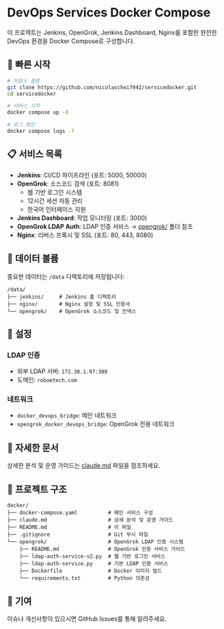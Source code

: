 # DevOps Services Docker Compose

이 프로젝트는 Jenkins, OpenGrok, Jenkins Dashboard, Nginx를 포함한 완전한 DevOps 환경을 Docker Compose로 구성합니다.

## 🚀 빠른 시작

```bash
# 저장소 클론
git clone https://github.com/nicolaschoi7042/servicedocker.git
cd servicedocker

# 서비스 시작
docker compose up -d

# 로그 확인
docker compose logs -f
```

## 📋 서비스 목록

- **Jenkins**: CI/CD 파이프라인 (포트: 5000, 50000)
- **OpenGrok**: 소스코드 검색 (포트: 8081) 
  - 웹 기반 로그인 시스템
  - 12시간 세션 자동 관리
  - 한국어 인터페이스 지원
- **Jenkins Dashboard**: 작업 모니터링 (포트: 3000)
- **OpenGrok LDAP Auth**: LDAP 인증 서비스 → [opengrok/](opengrok/) 폴더 참조
- **Nginx**: 리버스 프록시 및 SSL (포트: 80, 443, 8080)

## 📂 데이터 볼륨

중요한 데이터는 `/data` 디렉토리에 저장됩니다:

```
/data/
├── jenkins/     # Jenkins 홈 디렉토리
├── nginx/       # Nginx 설정 및 SSL 인증서
└── opengrok/    # OpenGrok 소스코드 및 인덱스
```

## 🔧 설정

### LDAP 인증
- 외부 LDAP 서버: `172.30.1.97:389`
- 도메인: `roboetech.com`

### 네트워크
- `docker_devops_bridge`: 메인 네트워크
- `opengrok_docker_devops_bridge`: OpenGrok 전용 네트워크

## 📖 자세한 문서

상세한 분석 및 운영 가이드는 [claude.md](claude.md) 파일을 참조하세요.

## 📁 프로젝트 구조

```
docker/
├── docker-compose.yaml          # 메인 서비스 구성
├── claude.md                    # 상세 분석 및 운영 가이드
├── README.md                    # 이 파일
├── .gitignore                   # Git 무시 파일
└── opengrok/                    # OpenGrok LDAP 인증 시스템
    ├── README.md                # OpenGrok 인증 서비스 가이드
    ├── ldap-auth-service-v2.py  # 웹 기반 로그인 서비스
    ├── ldap-auth-service.py     # 기본 LDAP 인증 서비스
    ├── Dockerfile               # Docker 이미지 빌드
    └── requirements.txt         # Python 의존성
```

## 🤝 기여

이슈나 개선사항이 있으시면 GitHub Issues를 통해 알려주세요.